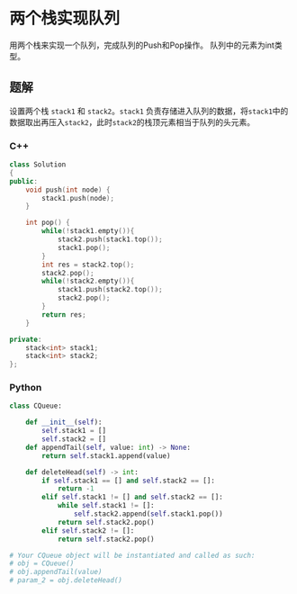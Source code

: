 # 两个栈实现队列

用两个栈来实现一个队列，完成队列的Push和Pop操作。 队列中的元素为int类型。

## 题解

设置两个栈 `stack1` 和 `stack2`。`stack1` 负责存储进入队列的数据，将`stack1`中的数据取出再压入`stack2`，此时`stack2`的栈顶元素相当于队列的头元素。

### C++

```cpp
class Solution
{
public:
    void push(int node) {
        stack1.push(node);
    }

    int pop() {
        while(!stack1.empty()){
            stack2.push(stack1.top());
            stack1.pop();
        }
        int res = stack2.top();
        stack2.pop();
        while(!stack2.empty()){
            stack1.push(stack2.top());
            stack2.pop();
        }
        return res;
    }

private:
    stack<int> stack1;
    stack<int> stack2;
};
```

### Python

```python
class CQueue:

    def __init__(self):
        self.stack1 = []
        self.stack2 = []
    def appendTail(self, value: int) -> None:
        return self.stack1.append(value)

    def deleteHead(self) -> int:
        if self.stack1 == [] and self.stack2 == []:
            return -1
        elif self.stack1 != [] and self.stack2 == []:
            while self.stack1 != []:
                self.stack2.append(self.stack1.pop())
            return self.stack2.pop()
        elif self.stack2 != []:
            return self.stack2.pop()

# Your CQueue object will be instantiated and called as such:
# obj = CQueue()
# obj.appendTail(value)
# param_2 = obj.deleteHead()
```
